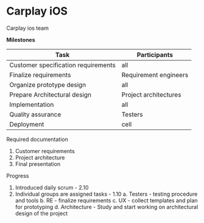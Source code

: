 # Carplay iOS

Carplay ios team

**Milestones**

| Task | Participants |
| ------ | ------ |
| Customer specification requirements | all |
| Finalize requirements | Requirement engineers | 
| Organize prototype design | all |
| Prepare Architectural design | Project architectures |
| Implementation | all |
| Quality assurance | Testers |
| Deployment | cell | 

Required documentation
1. Customer requirements
2. Project architecture
3. Final presentation

Progress
1. Introduced daily scrum - 2.10
2. Individual groups are assigned tasks - 1.10
a. Testers - testing procedure and tools
b. RE - finalize requirements
c. UX - collect templates and plan for prototyping
d. Architecture - Study and start working on architectural design of the project